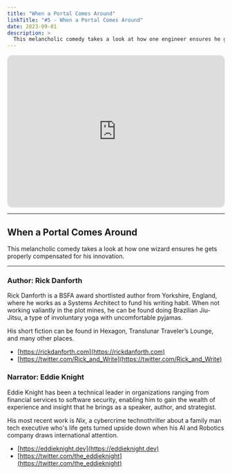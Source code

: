 ```yaml
---
title: "When a Portal Comes Around"
linkTitle: "#5 - When a Portal Comes Around"
date: 2023-09-01
description: > 
  This melancholic comedy takes a look at how one engineer ensures he gets properly compensated for his innovation.
---
```


<iframe style="border-radius:12px" src="https://open.spotify.com/embed/episode/6Glgy6kJkupLiBn8Rurp4F?utm_source=generator" width="100%" height="352" frameBorder="0" allowfullscreen="" allow="autoplay; clipboard-write; encrypted-media; fullscreen; picture-in-picture" loading="lazy"></iframe>

---

## When a Portal Comes Around

This melancholic comedy takes a look at how one wizard ensures he gets properly compensated for his innovation.

---

### Author: Rick Danforth

Rick Danforth is a BSFA award shortlisted author from Yorkshire, England, where he works as a Systems Architect to fund his writing habit. When not working valiantly in the plot mines, he can be found doing Brazilian Jiu-Jitsu, a type of involuntary yoga with uncomfortable pyjamas.

His short fiction can be found in Hexagon, Translunar Traveler’s Lounge, and many other places.

- ⁠[https://rickdanforth.com⁠](https://rickdanforth.com⁠)
- [https://twitter.com/Rick_and_Write⁠](https://twitter.com/Rick_and_Write⁠)

### Narrator: Eddie Knight

Eddie Knight has been a technical leader in organizations ranging from financial services to software security, enabling him to gain the wealth of experience and insight that he brings as a speaker, author, and strategist.

His most recent work is _Nix_, a cybercrime technothriller about a family man tech executive who's life gets turned upside down when his AI and Robotics company draws international attention.

- [⁠https://eddieknight.dev⁠](⁠https://eddieknight.dev⁠)
- [⁠https://twitter.com/the_eddieknight⁠](⁠https://twitter.com/the_eddieknight⁠) 
